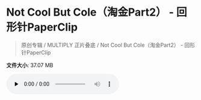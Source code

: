 # Not Cool But Cole（淘金Part2） - 回形针PaperClip

> 原创专辑 / MULTIPLY 正片叠底 / Not Cool But Cole（淘金Part2） - 回形针PaperClip

**文件大小**: 37.07 MB

<audio preload="none" controls><source src="https://file.hsyhx.top/video/原创专辑/MULTIPLY 正片叠底/Not Cool But Cole（淘金Part2） - 回形针PaperClip.flac" type="audio/mpeg">🤔 您的浏览器不支持此音频格式</audio>